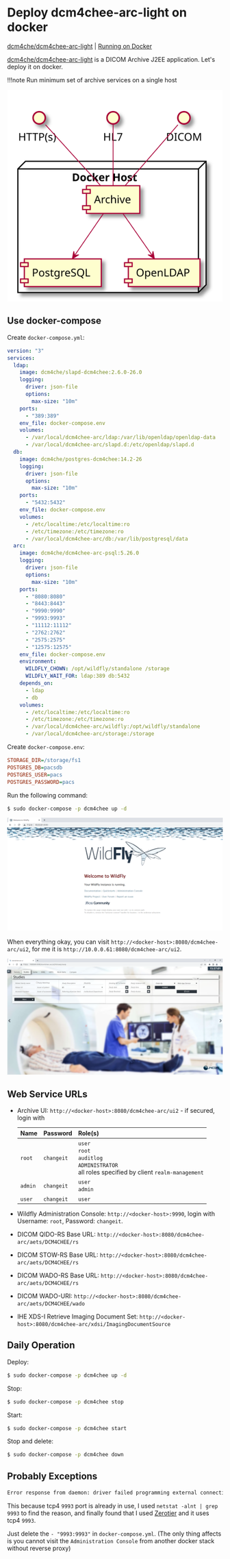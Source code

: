 # Deploy dcm4chee-arc-light on docker

[dcm4che/dcm4chee-arc-light](https://github.com/dcm4che/dcm4chee-arc-light) | [Running on Docker](https://github.com/dcm4che/dcm4chee-arc-light/wiki/Running-on-Docker)

[dcm4che/dcm4chee-arc-light](https://github.com/dcm4che/dcm4chee-arc-light) is a DICOM Archive J2EE application. Let's deploy it on docker.

!!!note
    Run minimum set of archive services on a single host

![Minimum Set of Archive services](assets/min-archive-services.svg)

## Use docker-compose

Create `docker-compose.yml`:
```yml
version: "3"
services:
  ldap:
    image: dcm4che/slapd-dcm4chee:2.6.0-26.0
    logging:
      driver: json-file
      options:
        max-size: "10m"
    ports:
      - "389:389"
    env_file: docker-compose.env
    volumes:
      - /var/local/dcm4chee-arc/ldap:/var/lib/openldap/openldap-data
      - /var/local/dcm4chee-arc/slapd.d:/etc/openldap/slapd.d
  db:
    image: dcm4che/postgres-dcm4chee:14.2-26
    logging:
      driver: json-file
      options:
        max-size: "10m"
    ports:
      - "5432:5432"
    env_file: docker-compose.env
    volumes:
      - /etc/localtime:/etc/localtime:ro
      - /etc/timezone:/etc/timezone:ro
      - /var/local/dcm4chee-arc/db:/var/lib/postgresql/data
  arc:
    image: dcm4che/dcm4chee-arc-psql:5.26.0
    logging:
      driver: json-file
      options:
        max-size: "10m"
    ports:
      - "8080:8080"
      - "8443:8443"
      - "9990:9990"
      - "9993:9993"
      - "11112:11112"
      - "2762:2762"
      - "2575:2575"
      - "12575:12575"
    env_file: docker-compose.env
    environment:
      WILDFLY_CHOWN: /opt/wildfly/standalone /storage
      WILDFLY_WAIT_FOR: ldap:389 db:5432
    depends_on:
      - ldap
      - db
    volumes:
      - /etc/localtime:/etc/localtime:ro
      - /etc/timezone:/etc/timezone:ro
      - /var/local/dcm4chee-arc/wildfly:/opt/wildfly/standalone
      - /var/local/dcm4chee-arc/storage:/storage
```

Create `docker-compose.env`:
```ini
STORAGE_DIR=/storage/fs1
POSTGRES_DB=pacsdb
POSTGRES_USER=pacs
POSTGRES_PASSWORD=pacs
```

Run the following command:
```bash
$ sudo docker-compose -p dcm4chee up -d
```

![Success](assets/success.png)

When everything okay, you can visit `http://<docker-host>:8080/dcm4chee-arc/ui2`, for me it is `http://10.0.0.61:8080/dcm4chee-arc/ui2`.

![Homepage](assets/homepage.png)

## Web Service URLs
- Archive UI: `http://<docker-host>:8080/dcm4chee-arc/ui2` - if secured, login with

  Name | Password | Role(s)
  --- | --- | --- 
  `root` | `changeit` | `user`<br/> `root`<br/> `auditlog`<br/> `ADMINISTRATOR`<br/> all roles specified by client `realm-management`
  `admin` | `changeit` | `user`<br/> `admin`
  `user` | `changeit`| `user`

- Wildfly Administration Console: `http://<docker-host>:9990`, login with Username: `root`, Password: `changeit`.
- DICOM QIDO-RS Base URL: `http://<docker-host>:8080/dcm4chee-arc/aets/DCM4CHEE/rs`
- DICOM STOW-RS Base URL: `http://<docker-host>:8080/dcm4chee-arc/aets/DCM4CHEE/rs`
- DICOM WADO-RS Base URL: `http://<docker-host>:8080/dcm4chee-arc/aets/DCM4CHEE/rs`
- DICOM WADO-URI: `http://<docker-host>:8080/dcm4chee-arc/aets/DCM4CHEE/wado`
- IHE XDS-I Retrieve Imaging Document Set: `http://<docker-host>:8080/dcm4chee-arc/xdsi/ImagingDocumentSource`

## Daily Operation

Deploy:
```bash
$ sudo docker-compose -p dcm4chee up -d
```

Stop:
```bash
$ sudo docker-compose -p dcm4chee stop
```

Start:
```bash
$ sudo docker-compose -p dcm4chee start
```

Stop and delete:
```bash
$ sudo docker-compose -p dcm4chee down
```

## Probably Exceptions

```bash
Error response from daemon: driver failed programming external connectivity on endpoint dcm4chee-arc-1 (62ca0417c9a8b09df3a5108e83df6a10b19cf858f68770edaa5eadbbec113ea5): Error starting userland proxy: listen tcp4 0.0.0.0:9993: bind: address already in use
```

This because tcp4 `9993` port is already in use, I used `netstat -alnt | grep 9993` to find the reason, and finally found that I used [Zerotier](https://www.zerotier.com/) and it uses tcp4 `9993`.

Just delete the `- "9993:9993"` in `docker-compose.yml`. (The only thing affects is you cannot visit the `Administration Console` from another docker stack without reverse proxy)
